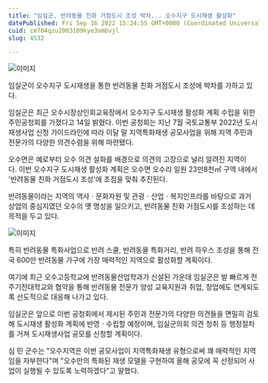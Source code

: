 ```yaml
---
title: "임실군, 반려동물 친화 거점도시 조성 박차... 오수지구 도시재생 활성화"
datePublished: Fri Sep 16 2022 15:24:55 GMT+0000 (Coordinated Universal Time)
cuid: cm704qzu2003109kye3ombvjl
slug: 4532

---
```



![이미지](https://cdn.hashnode.com/res/hashnode/image/upload/v1739257061817/377ebd44-b288-4126-8b83-6cc739384a0c.gif)

임실군이 오수지구 도시재생을 통한 반려동물 친화 거점도시 조성에 박차를 가하고 있다.

임실군은 최근 오수시장상인회교육장에서 오수지구 도시재생 활성화 계획 수립을 위한 주민공청회를 가졌다고 14일 밝혔다. 이번 공청회는 지난 7월 국토교통부 2022년 도시재생사업 신청 가이드라인에 따라 이달 말 지역특화재생 공모사업을 위해 지역 주민과 전문가의 다양한 의견수렴을 위해 마련됐다.

오수면은 예로부터 오수 의견 설화를 배경으로 의견의 고장으로 널리 알려진 지역이다. 이번 오수지구 도시재생 활성화 계획은 오수면 오수리 일원 23만8천㎡ 구역 내에서 '반려동물 친화 거점도시 조성'에 초점을 맞춰 추진된다.

반려동물이라는 지역의 역사ㆍ문화자원 및 관광ㆍ산업ㆍ복지인프라를 바탕으로 과거 상업의 중심지였던 오수의 옛 명성을 일으키고, 반려동물 친화 거점도시를 조성하는 데 목적을 두고 있다.

![이미지](https://cdn.hashnode.com/res/hashnode/image/upload/v1739257063033/007a5bc6-b187-4e22-927b-4f24e8f6973c.gif)

특히 반려동물 특화사업으로 반려 스쿨, 반려동물 특화거리, 반려 하우스 조성을 통해 전국 600만 반려동물 가구에 가장 매력적인 지역으로 활성화할 계획이다.

여기에 최근 오수고등학교에 반려동물산업학과가 신설된 가운데 임실군은 발 빠르게 전주기전대학교와 협약을 통해 반려동물 전문가 양성 교육지원과 취업, 창업에도 연계되도록 선도적으로 대응해 나가고 있다.

임실군은 앞으로 이번 공청회에서 제시된 주민과 전문가의 다양한 의견들을 면밀히 검토해 도시재생 활성화 계획에 반영ㆍ수립할 예정이며, 임실군의회 의견 청취 등 행정절차를 거쳐 도시재생사업 공모를 신청할 계획이다.

심 민 군수는 "오수지역은 이번 공모사업이 지역특화재생 유형으로써 꽤 매력적인 지역임을 자부한다"며 "오수만의 특화된 재생 모델을 구현하여 올해 공모에 꼭 선정되어 사업이 실행될 수 있도록 노력하겠다"고 말했다.